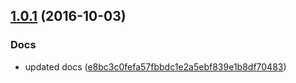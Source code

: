 <a name="1.0.1"></a>
## [1.0.1](https://github.com/advanced-rest-client/raml-main-entry-lookup/compare/1.0.0...v1.0.1) (2016-10-03)


### Docs

* updated docs ([e8bc3c0fefa57fbbdc1e2a5ebf839e1b8df70483](https://github.com/advanced-rest-client/raml-main-entry-lookup/commit/e8bc3c0fefa57fbbdc1e2a5ebf839e1b8df70483))



